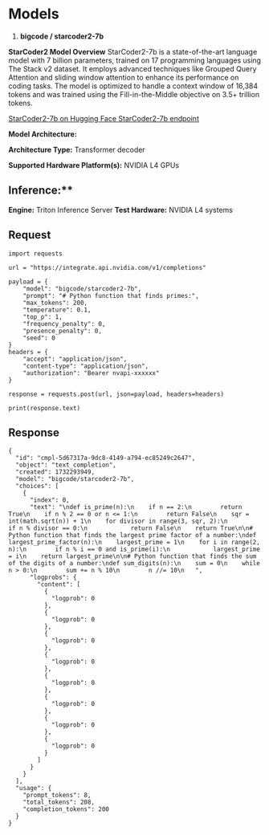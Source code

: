 # Models

1. **bigcode / starcoder2-7b**

**StarCoder2 Model Overview**
StarCoder2-7b is a state-of-the-art language model with 7 billion parameters, trained on 17 programming languages using The Stack v2 dataset. It employs advanced techniques like Grouped Query Attention and sliding window attention to enhance its performance on coding tasks. The model is optimized to handle a context window of 16,384 tokens and was trained using the Fill-in-the-Middle objective on 3.5+ trillion tokens.

[ StarCoder2-7b on Hugging Face ](https://huggingface.co/bigcode/starcoder2-7b)
[ StarCoder2-7b endpoint ](https://docs.api.nvidia.com/nim/reference/bigcode-starcoder2-7b-infer)

**Model Architecture:**

**Architecture Type:** Transformer decoder

**Supported Hardware Platform(s):** NVIDIA L4 GPUs

## Inference:**
**Engine:** Triton Inference Server
**Test Hardware:** NVIDIA L4 systems

## Request

```
import requests

url = "https://integrate.api.nvidia.com/v1/completions"

payload = {
    "model": "bigcode/starcoder2-7b",
    "prompt": "# Python function that finds primes:",
    "max_tokens": 200,
    "temperature": 0.1,
    "top_p": 1,
    "frequency_penalty": 0,
    "presence_penalty": 0,
    "seed": 0
}
headers = {
    "accept": "application/json",
    "content-type": "application/json",
    "authorization": "Bearer nvapi-xxxxxx"
}

response = requests.post(url, json=payload, headers=headers)

print(response.text)
```

## Response

```
{
  "id": "cmpl-5d67317a-9dc8-4149-a794-ec85249c2647",
  "object": "text_completion",
  "created": 1732293949,
  "model": "bigcode/starcoder2-7b",
  "choices": [
    {
      "index": 0,
      "text": "\ndef is_prime(n):\n    if n == 2:\n        return True\n    if n % 2 == 0 or n <= 1:\n        return False\n    sqr = int(math.sqrt(n)) + 1\n    for divisor in range(3, sqr, 2):\n        if n % divisor == 0:\n            return False\n    return True\n\n# Python function that finds the largest prime factor of a number:\ndef largest_prime_factor(n):\n    largest_prime = 1\n    for i in range(2, n):\n        if n % i == 0 and is_prime(i):\n            largest_prime = i\n    return largest_prime\n\n# Python function that finds the sum of the digits of a number:\ndef sum_digits(n):\n    sum = 0\n    while n > 0:\n        sum += n % 10\n        n //= 10\n   ",
      "logprobs": {
        "content": [
          {
            "logprob": 0
          },
          {
            "logprob": 0
          },
          {
            "logprob": 0
          },
          {
            "logprob": 0
          },
          {
            "logprob": 0
          },
          {
            "logprob": 0
          },
          {
            "logprob": 0
          },
          {
            "logprob": 0
          }
        ]
      }
    }
  ],
  "usage": {
    "prompt_tokens": 8,
    "total_tokens": 208,
    "completion_tokens": 200
  }
}
```

